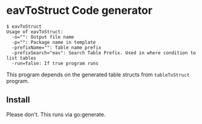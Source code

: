 # eavToStruct Code generator

```shell
$ eavToStruct
Usage of eavToStruct:
  -o="": Output file name
  -p="": Package name in template
  -prefixName="": Table name prefix
  -prefixSearch="eav": Search Table Prefix. Used in where condition to list tables
  -run=false: If true program runs
```

This program depends on the generated table structs from `tableToStruct` program.

## Install

Please don't. This runs via go:generate.
